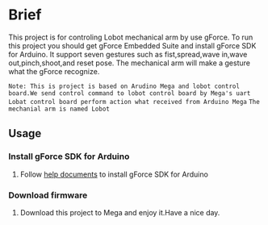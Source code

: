 # Brief

This project is for controling Lobot mechanical arm by use gForce. To run this project
you should get gForce Embedded Suite and install gForce SDK for Arduino. It support
seven gestures such as fist,spread,wave in,wave out,pinch,shoot,and reset pose.
The mechanical arm will make a gesture what the gForce recognize.

```Note: This is project is based on Arudino Mega and lobot control board.We send control command to lobot control board by Mega's uart```
```Lobat control board perform action what received from Arduino Mega```
```The mechanial arm is named Lobot```

## Usage

### Install gForce SDK for Arduino
1.  Follow [help documents](https://github.com/oymotion/gForceSDK-Arduino) to
install gForce SDK for Arduino

### Download firmware
1. Download this project to Mega and enjoy it.Have a nice day.
